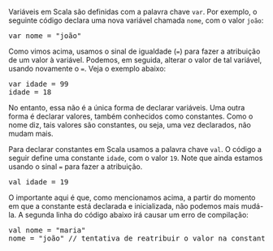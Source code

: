 Variáveis em Scala são definidas com a palavra chave `var`. Por exemplo, o seguinte
código declara uma nova variável chamada `nome`, com o valor `joão`:

<pre>var nome = "joão"</pre>

Como vimos acima, usamos o sinal de igualdade (`=`) para fazer a atribuição de um valor
à variável. Podemos, em seguida, alterar o valor de tal variável, usando novamente o `=`.
Veja o exemplo abaixo:

<pre>var idade = 99
idade = 18</pre>

No entanto, essa não é a única forma de declarar variáveis. Uma outra forma é declarar
valores, também conhecidos como constantes. Como o nome diz, tais valores são constantes,
ou seja, uma vez declarados, não mudam mais.

Para declarar constantes em Scala usamos a palavra chave `val`. O código a seguir define
uma constante `idade`, com o valor `19`. Note que ainda estamos usando o sinal `=`
para fazer a atribuição.

<pre>val idade = 19</pre>

O importante aqui é que, como mencionamos acima, a partir do momento em que a constante
está declarada e inicializada, não podemos mais mudá-la. A segunda linha do código abaixo
irá causar um erro de compilação:

<pre>val nome = "maria"
nome = "joão" // tentativa de reatribuir o valor na constante</pre>
